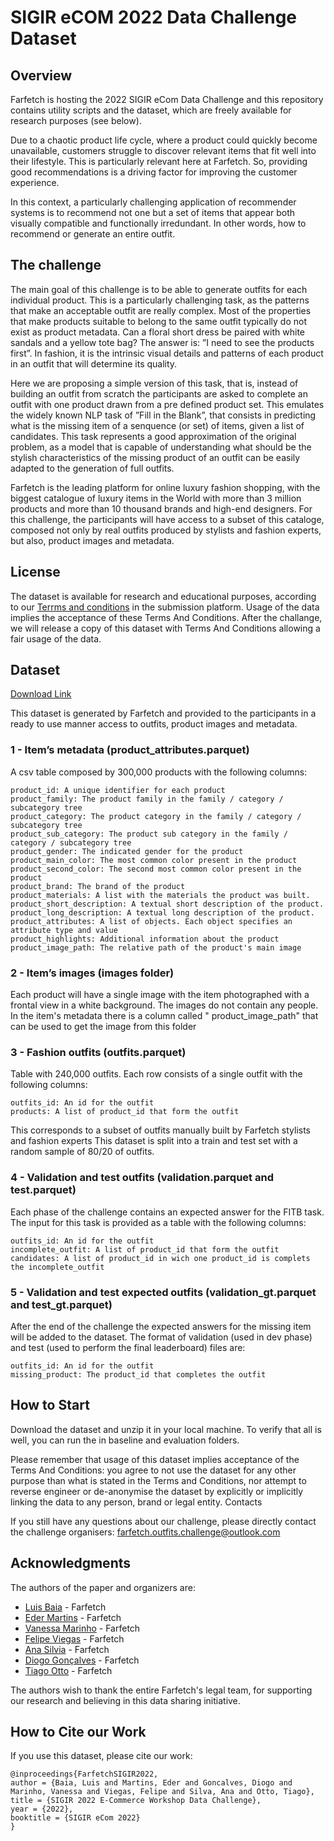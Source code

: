 # SIGIR eCOM 2022 Data Challenge Dataset

## Overview

Farfetch is hosting the 2022 SIGIR eCom Data Challenge and this repository contains utility scripts and the dataset,
which are freely available for research purposes (see below).

Due to a chaotic product life cycle, where a product could quickly
become unavailable, customers struggle to discover relevant items that
fit well into their lifestyle. This is particularly relevant here at
Farfetch. So, providing good recommendations is a driving factor for improving
the customer experience.

In this context, a particularly challenging application of recommender
systems is to recommend not one but a set of items that appear both
visually compatible and functionally irredundant. In other words, how
to recommend or generate an entire outfit.

## The challenge

The main goal of this challenge is to be able to generate outfits for
each individual product. This is a particularly challenging task, as the
patterns that make an acceptable outfit are really complex. Most of the
properties that make products suitable to belong to the same outfit
typically do not exist as product metadata. Can a floral short dress be
paired with white sandals and a yellow tote bag? The answer is: ”I need
to see the products first”. In fashion, it is the intrinsic visual
details and patterns of each product in an outfit that will determine
its quality.

Here we are proposing a simple version of this task, that is, instead of
building an outfit from scratch the participants are asked to complete an
outfit with one product drawn from a pre defined product set. This emulates
the widely known NLP task of ”Fill in the Blank”, that consists in predicting what is
the missing item of a senquence (or set) of items, given a list of candidates.
This task represents a good approximation of the original problem, as a
model that is capable of understanding what should be the stylish characteristics
of the missing product of an outfit can be easily adapted to the generation of full outfits.

Farfetch is the leading platform for online luxury fashion shopping, with the biggest
catalogue of luxury items in the World with more than 3 million products
and more than 10 thousand brands and high-end designers. For this
challenge, the participants will have access to a subset of this cataloge,
composed not only by real outfits produced by stylists and fashion
experts, but also, product images and metadata.

## License

The dataset is available for research and educational purposes, according to
our [Terrms and conditions](https://eval.ai/web/challenges/challenge-page/1721/evaluation)
in the submission platform. Usage of the data implies the acceptance of these Terms And Conditions.
After the challange, we will release a copy of this dataset with Terms And Conditions allowing a fair usage of the data.

## Dataset

[Download Link](https://storage.googleapis.com/sigir-challenge/farfet_outfits.zip)

This dataset is generated by Farfetch and provided to the
participants in a ready to use manner access to outfits, product images and metadata.

### 1 - Item’s metadata (product_attributes.parquet)

A csv table composed by 300,000 products with the following columns:

    product_id: A unique identifier for each product
    product_family: The product family in the family / category / subcategory tree
    product_category: The product category in the family / category / subcategory tree
    product_sub_category: The product sub category in the family / category / subcategory tree
    product_gender: The indicated gender for the product
    product_main_color: The most common color present in the product
    product_second_color: The second most common color present in the product
    product_brand: The brand of the product
    product_materials: A list with the materials the product was built.
    product_short_description: A textual short description of the product.
    product_long_description: A textual long description of the product.
    product_attributes: A list of objects. Each object specifies an attribute type and value
    product_highlights: Additional information about the product
    product_image_path: The relative path of the product's main image

### 2 - Item’s images (images folder)

Each product will have a single image with the item photographed with a frontal view
in a white background. The images do not contain any people. In the item's metadata there is a column called "
product_image_path" that can be used to get the image from this folder

### 3 - Fashion outfits (outfits.parquet)

Table with 240,000 outfits. Each row consists of a single outfit with the following
columns:

    outfits_id: An id for the outfit
    products: A list of product_id that form the outfit

This corresponds to a subset of outfits manually built by Farfetch stylists and fashion experts
This dataset is split into a train and test set with a random sample of 80/20 of outfits.

### 4 - Validation and test outfits (validation.parquet and test.parquet)

Each phase of the challenge contains an expected answer for the FITB task.
The input for this task is provided as a table with the following columns:

    outfits_id: An id for the outfit
    incomplete_outfit: A list of product_id that form the outfit
    candidates: A list of product_id in wich one product_id is complets the incomplete_outfit

### 5 - Validation and test expected outfits (validation_gt.parquet and test_gt.parquet)

After the end of the challenge the expected answers for the missing item
will be added to the dataset. The format of validation (used in dev
phase) and test (used to perform the final leaderboard) files are:

    outfits_id: An id for the outfit
    missing_product: The product_id that completes the outfit

## How to Start

Download the dataset and unzip it in your local machine. To verify that all is well, you can run the in baseline and
evaluation folders.

Please remember that usage of this dataset implies acceptance of the Terms And Conditions: you agree to not use the
dataset for any other purpose than what is stated in the Terms and Conditions, nor attempt to reverse engineer or
de-anonymise the dataset by explicitly or implicitly linking the data to any person, brand or legal entity.
Contacts

If you still have any questions about our challenge, please directly contact the challenge
organisers: [farfetch.outfits.challenge@outlook.com](mailto:farfetch.outfits.challenge@outlook.com)

## Acknowledgments

The authors of the paper and organizers are:

- [Luis Baia](https://www.linkedin.com/in/luís-baía-031566b3/) - Farfetch
- [Eder Martins](https://www.linkedin.com/in/ederfmartins/) - Farfetch
- [Vanessa Marinho](https://www.linkedin.com/in/vanessaqmarinho/) - Farfetch
- [Felipe Viegas](https://www.linkedin.com/in/felipe-viegas-449a7651/) - Farfetch
- [Ana Silvia](https://www.linkedin.com/in/anasilviacsilva/) - Farfetch
- [Diogo Gonçalves](https://www.linkedin.com/in/diogoncalves/) - Farfetch
- [Tiago Otto](https://www.linkedin.com/in/tiagoottorodrigues/) - Farfetch

The authors wish to thank the entire Farfetch's legal team, for supporting our research and believing in this data
sharing initiative.

## How to Cite our Work

If you use this dataset, please cite our work:

```
@inproceedings{FarfetchSIGIR2022,
author = {Baia, Luis and Martins, Eder and Goncalves, Diogo and Marinho, Vanessa and Viegas, Felipe and Silva, Ana and Otto, Tiago},
title = {SIGIR 2022 E-Commerce Workshop Data Challenge},
year = {2022},
booktitle = {SIGIR eCom 2022}
}
```
